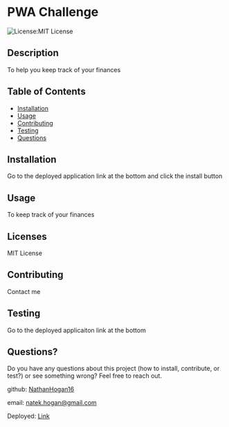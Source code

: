 # PWA Challenge
![License:MIT License](https://img.shields.io/badge/License-MITLicense-blue)
## Description
To help you keep track of your finances

## Table of Contents
* [Installation](#Installation)
* [Usage](#Usage)
* [Contributing](#Contributing)
* [Testing](#Testing)
* [Questions](#Questions?)
## Installation
Go to the deployed application link at the bottom and click the install button
## Usage
To keep track of your finances
## Licenses
MIT License
## Contributing
Contact me
## Testing
Go to the deployed applicaiton link at the bottom
## Questions?
Do you have any questions about this project (how to install, contribute, or test?) or see something wrong? 
Feel free to reach out.
 
github: [NathanHogan16](https://github.com/NathanHogan16) 

email: natek.hogan@gmail.com

Deployed: [Link](https://murmuring-thicket-85436.herokuapp.com/)